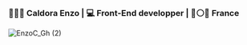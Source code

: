 ### 👨🏻‍💻 Caldora Enzo | 💻 Front-End developper | 🔵⚪🔴 France

![EnzoC_Gh (2)](https://github.com/EnzoCaldora/EnzoCaldora/assets/134298442/49d831c8-f7f5-4523-9116-1937440b3034)




<!--




**EnzoCaldora/EnzoCaldora** is a ✨ _special_ ✨ repository because its `README.md` (this file) appears on your GitHub profile.

Here are some ideas to get you started:

- 🔭 I’m currently working on ...
- 🌱 I’m currently learning ...
- 👯 I’m looking to collaborate on ...
- 🤔 I’m looking for help with ...
- 💬 Ask me about ...
- 📫 How to reach me: ...
- 😄 Pronouns: ...
- ⚡ Fun fact: ...
-->
